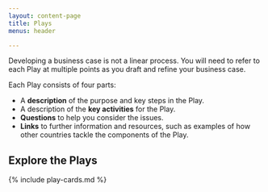```yaml
---
layout: content-page
title: Plays
menus: header

---
```

<p>Developing a business case is not a linear process. You will need to refer to each Play at multiple points as you draft and refine your business case.</p>
<p>Each Play consists of four parts:</p>
<ul>
<li>A <strong>description</strong> of the purpose and key steps in the Play.</li>
<li>A description of the <strong>key activities</strong> for the Play.</li>
<li><strong>Questions</strong> to help you consider the issues.</li>
<li><strong>Links</strong> to further information and resources, such as examples of how other countries tackle the components of the Play.</li>
</ul>
<h2>Explore the Plays</h2>

{% include play-cards.md %}